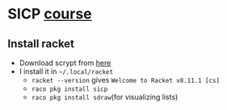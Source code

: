 # SICP [course](https://ocw.mit.edu/courses/6-001-structure-and-interpretation-of-computer-programs-spring-2005)

## Install racket

+ Download scrypt from [here](https://download.racket-lang.org)
+ I install it in `~/.local/racket`
  + `racket --version` gives `Welcome to Racket v8.11.1 [cs]`
  + `raco pkg install sicp`
  + `raco pkg install sdraw`(for visualizing lists)
